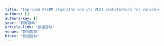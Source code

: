 ```yaml
---
title: "Improved FFSBM algorithm and its VLSI architecture for variable block size motion estimation of H. 264"
authors: []
authors-key: []
year: "数据暂缺"
article-link: "数据暂缺"
venue: "数据暂缺"
bibex: "数据暂缺"
---
```

